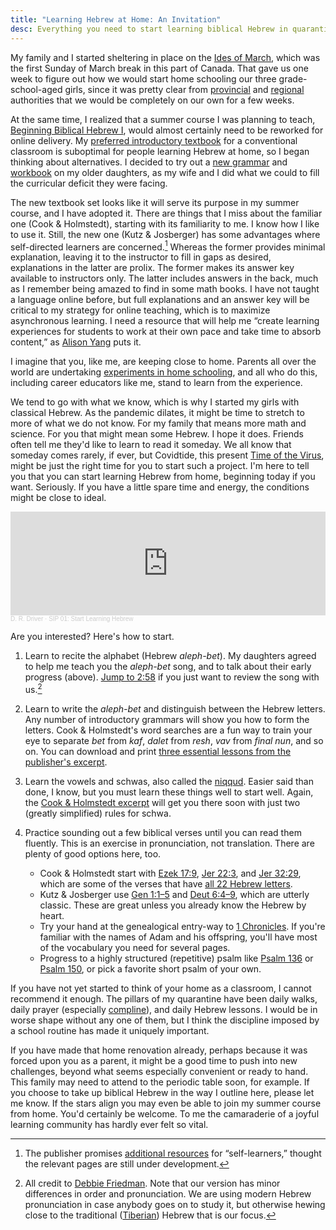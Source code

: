 ```yaml
---
title: "Learning Hebrew at Home: An Invitation"
desc: Everything you need to start learning biblical Hebrew in quarantine.
---
```


My family and I started sheltering in place on the [Ides of
March][Ides], which was the first Sunday of March break in this part of
Canada. That gave us one week to figure out how we would start home
schooling our three grade-school-aged girls, since it was pretty clear
from [provincial][NS] and [regional][HRCE] authorities that we would be
completely on our own for a few weeks.

At the same time, I realized that a summer course I was planning to
teach, [Beginning Biblical Hebrew I][2201], would almost certainly need
to be reworked for online delivery. My [preferred introductory
textbook][BBH] for a conventional classroom is suboptimal for people
learning Hebrew at home, so I began thinking about alternatives. I
decided to try out a [new grammar][LBHG] and [workbook][LBHW] on my
older daughters, as my wife and I did what we could to fill the
curricular deficit they were facing.

The new textbook set looks like it will serve its purpose in my summer
course, and I have adopted it. There are things that I miss about the
familiar one (Cook & Holmstedt), starting with its familiarity to me. I
know how I like to use it. Still, the new one (Kutz & Josberger) has
some advantages where self-directed learners are concerned.[^fn1]
Whereas the former provides minimal explanation, leaving it to the
instructor to fill in gaps as desired, explanations in the latter are
prolix. The former makes its answer key available to instructors only.
The latter includes answers in the back, much as I remember being amazed
to find in some math books. I have not taught a language online before,
but full explanations and an answer key will be critical to my strategy
for online teaching, which is to maximize asynchronous learning. I need
a resource that will help me “create learning experiences for students
to work at their own pace and take time to absorb content,” as [Alison
Yang][KIS] puts it.

I imagine that you, like me, are keeping close to home. Parents all over
the world are undertaking [experiments in home schooling][lessons], and
all who do this, including career educators like me, stand to learn from
the experience.

We tend to go with what we know, which is why I started my girls with
classical Hebrew. As the pandemic dilates, it might be time to stretch
to more of what we do not know. For my family that means more math and
science. For you that might mean some Hebrew. I hope it does. Friends
often tell me they'd like to learn to read it someday. We all know that
someday comes rarely, if ever, but Covidtide, this present [Time of the
Virus][time], might be just the right time for you to start such a
project. I'm here to tell you that you can start learning Hebrew from
home, beginning today if you want. Seriously. If you have a little spare
time and energy, the conditions might be close to ideal.

<iframe width="100%" height="166" scrolling="no" frameborder="no" allow="autoplay" src="https://w.soundcloud.com/player/?url=https%3A//api.soundcloud.com/tracks/808280713&color=%23ff5500&auto_play=false&hide_related=false&show_comments=true&show_user=true&show_reposts=false&show_teaser=true"></iframe><div style="font-size: 10px; color: #cccccc;line-break: anywhere;word-break: normal;overflow: hidden;white-space: nowrap;text-overflow: ellipsis; font-family: Interstate,Lucida Grande,Lucida Sans Unicode,Lucida Sans,Garuda,Verdana,Tahoma,sans-serif;font-weight: 100;"><a href="https://soundcloud.com/user-331352199" title="D. R. Driver" target="_blank" style="color: #cccccc; text-decoration: none;">D. R. Driver</a> · <a href="https://soundcloud.com/user-331352199/start-learning-hebrew" title="SIP 01: Start Learning Hebrew" target="_blank" style="color: #cccccc; text-decoration: none;">SIP 01: Start Learning Hebrew</a>
</div>

Are you interested? Here's how to start.

1. Learn to recite the alphabet (Hebrew *aleph-bet*). My daughters
agreed to help me teach you the *aleph-bet* song, and to talk about
their early progress (above). [Jump to 2:58][song] if you just want to
review the song with us.[^fn2]

2. Learn to write the *aleph-bet* and distinguish between the Hebrew
letters. Any number of introductory grammars will show you how to form
the letters. Cook & Holmstedt's word searches are a fun way to train
your eye to separate *bet* from *kaf*, *dalet* from *resh*, *vav* from
*final nun*, and so on. You can download and print [three essential
lessons from the publisher's excerpt][BBHe].

3. Learn the vowels and schwas, also called the [niqqud][]. Easier said
than done, I know, but you must learn these things well to start well.
Again, the [Cook & Holmstedt excerpt][BBHe] will get you there soon with
just two (greatly simplified) rules for schwa.

4. Practice sounding out a few biblical verses until you can read them
fluently. This is an exercise in pronunciation, not translation. There
are plenty of good options here, too.
	* Cook & Holmstedt start with [Ezek 17:9](https://www.mechon-mamre.org/p/pt/pt1217.htm#9), [Jer 22:3](https://www.mechon-mamre.org/p/pt/pt1122.htm#3), and [Jer 32:29](https://www.mechon-mamre.org/p/pt/pt1132.htm#29), which are some of the verses that have [all 22 Hebrew letters][all22].
	* Kutz & Josberger use [Gen 1:1–5](https://www.mechon-mamre.org/p/pt/pt0101.htm) and [Deut 6:4–9](https://www.mechon-mamre.org/p/pt/pt0506.htm#4), which are utterly classic. These are great unless you already know the Hebrew by heart.
	* Try your hand at the genealogical entry-way to [1 Chronicles](https://www.mechon-mamre.org/p/pt/pt25a01.htm). If you're familiar with the names of Adam and his offspring, you'll have most of the vocabulary you need for several pages.
	* Progress to a highly structured (repetitive) psalm like [Psalm 136](https://www.mechon-mamre.org/p/pt/pt26d6.htm) or [Psalm 150](https://www.mechon-mamre.org/p/pt/pt26f0.htm), or pick a favorite short psalm of your own.

If you have not yet started to think of your home as a classroom, I
cannot recommend it enough. The pillars of my quarantine have been daily
walks, daily prayer (especially [compline][]), and daily Hebrew lessons.
I would be in worse shape without any one of them, but I think the
discipline imposed by a school routine has made it uniquely important.

If you have made that home renovation already, perhaps because it was
forced upon you as a parent, it might be a good time to push into new
challenges, beyond what seems especially convenient or ready to hand.
This family may need to attend to the periodic table soon, for example.
If you choose to take up biblical Hebrew in the way I outline here,
please let me know. If the stars align you may even be able to join my
summer course from home. You'd certainly be welcome. To me the
camaraderie of a joyful learning community has hardly ever felt so
vital.


[^fn1]: The publisher promises [additional resources](http://www.learningbiblicalhebrew.com/) for “self-learners,” thought the relevant pages are still under development.
[^fn2]: All credit to [Debbie Friedman](https://youtu.be/22KiI5xvxfA). Note that our version has minor differences in order and pronunciation. We are using modern Hebrew pronunciation in case anybody goes on to study it, but otherwise hewing close to the traditional ([Tiberian](https://en.wikipedia.org/wiki/Tiberian_Hebrew)) Hebrew that is our focus.

[Ides]: https://twitter.com/danieldriver/status/1239346796910043136
[NS]: https://novascotia.ca/news/release/?id=20200315002
[HRCE]: https://www.hrce.ca/news/2020/03/16/covid-19-update-families
[BBH]: https://amzn.to/2K3Tq6A
[BBHe]: http://cdn.bakerpublishinggroup.com/processed/book-resources/files/Excerpt_9780801048869.pdf
[LBHG]: https://amzn.to/3byumDo
[LBHW]: https://amzn.to/3bwgSI9
[2201]: https://danieldriver.com/courses/hb-2201/
[KIS]: https://alisonyang.weebly.com/blog/online-teaching-do-this-not-that
[lessons]: https://www.theguardian.com/education/2020/apr/24/italy-home-schooling-coronavirus-lockdown-what-weve-learned
[time]: https://www.firstthings.com/web-exclusives/2020/03/the-time-of-the-virus
[song]: https://soundcloud.com/user-331352199/start-learning-hebrew#t=2:58
[niqqud]: https://en.wikipedia.org/wiki/Niqqud
[all22]: https://www.answers.com/Q/What_verses_in_the_Tanach_contain_all_22_Hebrew_letters
[compline]: https://www.churchofengland.org/prayer-and-worship/worship-texts-and-resources/common-worship/daily-prayer/night-prayer-compline
